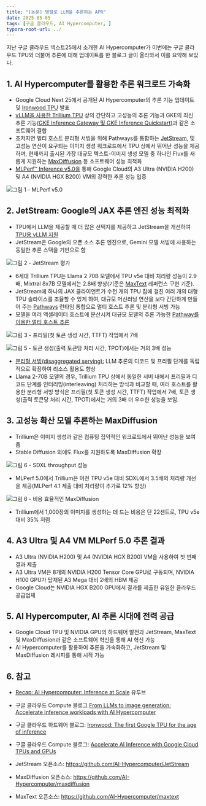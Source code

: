 ```yaml
---
title: "[논문] 병렬로 LLM을 추론하는 APR"
date: 2025-05-05
tags: [구글 클라우드, AI Hypercomputer, ]
typora-root-url: ../
---
```


지난 구글 클라우드 넥스트25에서 소개한 AI Hypercomputer가 이번에는 구글 클라우드 TPU와 더불어 추론에 대해 업데이트를 한 블로그 글이 올라와서 이를 요약해 보았다.



## 1. AI Hypercomputer를 활용한 추론 워크로드 가속화

* Google Cloud Next 25에서 공개된 AI Hypercomputer의 추론 기능 업데이트 및 [Ironwood TPU](https://blog.google/products/google-cloud/ironwood-tpu-age-of-inference/) 발표
* [vLLM을 사용한 Trillium TPU](https://cloud.google.com/kubernetes-engine/docs/tutorials/serve-vllm-tpu) 상의 간단하고 고성능의 추론 기능과 GKE의 최신 추론 기능[(GKE Inference Gateway 및 GKE Inference Quickstart)](https://cloud.google.com/blog/products/containers-kubernetes/understanding-new-gke-inference-capabilities?hl=en)과 같은 소프트웨어 결합
* 초저지연 멀티 호스트 분리형 서빙을 위해 Pathways를 통합하는 [JetStream](https://github.com/AI-Hypercomputer/JetStream), 및 고성능 연산이 요구되는 이미지 생성 워크로드에서 TPU 상에서 뛰어난 성능을 제공하며, 현재까지 출시된 가장 대규모 텍스트-이미지 생성 모델 중 하나인 Flux를 새롭게 지원하는 [MaxDiffusion](https://github.com/AI-Hypercomputer/maxdiffusion) 등 소프트웨어 성능 최적화
* [MLPerf™ Inference v5.0을](https://mlcommons.org/benchmarks/inference-datacenter/) 통해 Google Cloud의 A3 Ultra (NVIDIA H200) 및 A4 (NVIDIA HGX B200) VM의 강력한 추론 성능 입증

![그림 1 - MLPerf v5.0](/../images/2025-05/AIH-01.png)



## 2. JetStream: Google의 JAX 추론 엔진 성능 최적화

*  TPU에서 LLM을 제공할 때 더 많은 선택지를 제공하고 JetStream을 개선하여 [TPU용 vLLM 지원](https://cloud.google.com/tpu/docs/tutorials/LLM/vllm-inference-v6e)
* JetStream은 Google의 오픈 소스 추론 엔진으로, Gemini 모델 서빙에 사용하는 동일한 추론 스택을 기반으로 함

![그림 2 - JetStream 평가](/../images/2025-05/AIH-02.png)

* 6세대 Trillium TPU는 Llama 2 70B 모델에서 TPU v5e 대비 처리량 성능이 2.9배, Mixtral 8x7B 모델에서는 2.8배 향상(기준은 [MaxText](https://github.com/AI-Hypercomputer/maxtext) 레퍼런스 구현 기준).
* JetStream에 하나의 JAX 클라이언트가 수천 개의 TPU 칩에 걸친 여러 개의 대형 TPU 슬라이스를 조율할 수 있게 하여, 대규모 머신러닝 연산을 보다 간단하게 만들어 주는 [Pathways](https://cloud.google.com/ai-hypercomputer/docs/workloads/pathways-on-cloud/pathways-intro) 런타임 통합으로 멀티 호스트 추론 및 분리형 서빙 가능
* 모델을 여러 액셀레이터 호스트에 분산시켜 대규모 모델의 추론 가능한 [Pathway를 이용한 멀티 호스트 추론](https://cloud.google.com/ai-hypercomputer/docs/workloads/pathways-on-cloud/multihost-inference)

![그림 3 - 프리필(첫 토큰 생성 시간, TTFT) 작업에서 7배](/../images/2025-05/AIH-03.png)

![그림 5 - 토큰 생성(출력 토큰당 처리 시간, TPOT)에서는 거의 3배 성능](/../images/2025-05/AIH-04.png)

* [분리형 서빙(disaggregated serving):](https://cloud.google.com/ai-hypercomputer/docs/workloads/pathways-on-cloud/multihost-inference#disaggregated_inference) LLM 추론의 디코드 및 프리필 단계를 독립적으로 확장하여 리소스 활용도 향상
* Llama 2-70B 모델의 경우, Trillium TPU 상에서 동일한 서버 내에서 프리필과 디코드 단계를 인터리빙(interleaving) 처리하는 방식과 비교할 때, 여러 호스트를 활용한 분리형 서빙 방식은 프리필(첫 토큰 생성 시간, TTFT) 작업에서 7배, 토큰 생성(출력 토큰당 처리 시간, TPOT)에서는 거의 3배 더 우수한 성능을 보임.



## 3. 고성능 확산 모델 추론하는 MaxDiffusion

* Trillium은 이미지 생성과 같은 컴퓨팅 집약적인 워크로드에서 뛰어난 성능을 보여줌
* Stable Diffusion 외에도 Flux를 지원하도록 MaxDiffusion 확장

![그림 6 - SDXL throughput 성능](/../images/2025-05/AIH-05.png)

* MLPerf 5.0에서 Trillium은 이전 TPU v5e 대비 SDXL에서 3.5배의 처리량 개선을 제공(MLPerf 4.1 제출 대비 처리량이 추가로 12% 향상)

![그림 6 - 비용 효율적인 MaxDiffusion](/../images/2025-05/AIH-06.png)

* Trillium에서 1,000장의 이미지를 생성하는 데 드는 비용은 단 22센트로, TPU v5e 대비 35% 저렴



## 4. A3 Ultra 및 A4 VM MLPerf 5.0 추론 결과

* A3 Ultra (NVIDIA H200) 및 A4 (NVIDIA HGX B200) VM을 사용하여 첫 번째 결과 제출
* A3 Ultra VM은 8개의 NVIDIA H200 Tensor Core GPU로 구동되며, NVIDIA H100 GPU가 탑재된 A3 Mega 대비 2배의 HBM 제공
* Google Cloud는 NVIDIA HGX B200 GPU에서 결과를 제출한 유일한 클라우드 공급업체



## 5. AI Hypercomputer, AI 추론 시대에 전력 공급

* Google Cloud TPU 및 NVIDIA GPU의 하드웨어 발전과 JetStream, MaxText 및 MaxDiffusion과 같은 소프트웨어 혁신을 통해 AI 혁신 가능
*  AI Hypercomputer를 활용하여 추론을 가속화하고, JetStream 및 MaxDiffusion 레시피를 통해 시작 가능



## 6. 참고

* [Recap: AI Hypercomputer: Inference at Scale](https://youtu.be/rpbWWssLkMY) 유투브

* 구글 클라우드 Compute 블로그 [From LLMs to image generation: Accelerate inference workloads with AI Hypercomputer](https://cloud.google.com/blog/products/compute/ai-hypercomputer-inference-updates-for-google-cloud-tpu-and-gpu?hl=en)

* 구글 클라우드 하드웨어 블로그: [Ironwood: The first Google TPU for the age of inference](https://blog.google/products/google-cloud/ironwood-tpu-age-of-inference/)

* 구글 클라우드 Compute 블로그: [Accelerate AI Inference with Google Cloud TPUs and GPUs](https://cloud.google.com/blog/products/compute/accelerating-ai-inference-with-google-cloud-tpus-and-gpus?hl=en)

* JetStream 오픈소스: https://github.com/AI-Hypercomputer/JetStream

* MaxDiffusion 오픈소스: https://github.com/AI-Hypercomputer/maxdiffusion

* MaxText 오픈소스: https://github.com/AI-Hypercomputer/maxtext

  

  